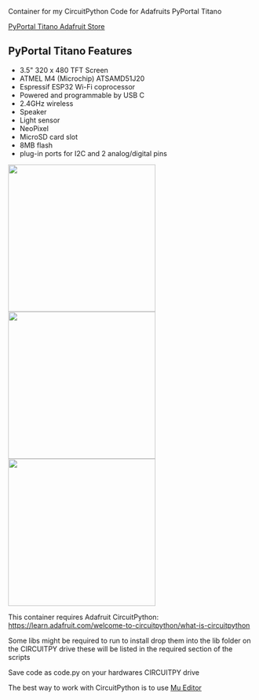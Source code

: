 Container for my CircuitPython Code for Adafruits PyPortal Titano

[PyPortal Titano Adafruit Store](https://www.adafruit.com/product/4444)

## PyPortal Titano Features

* 3.5" 320 x 480 TFT Screen
* ATMEL M4 (Microchip) ATSAMD51J20
* Espressif ESP32 Wi-Fi coprocessor
* Powered and programmable by USB C
* 2.4GHz wireless
* Speaker
* Light sensor
* NeoPixel
* MicroSD card slot
* 8MB flash
* plug-in ports for I2C and 2 analog/digital pins


<img src="https://cdn-shop.adafruit.com/970x728/4444-10.jpg" width="300"> <img src="https://cdn-shop.adafruit.com/970x728/4444-09.jpg" width="300"> <img src="https://cdn-shop.adafruit.com/970x728/4444-08.jpg" width="300">

This container requires Adafruit CircuitPython: https://learn.adafruit.com/welcome-to-circuitpython/what-is-circuitpython

Some libs might be required to run to install drop them into the lib folder on the CIRCUITPY drive
these will be listed in the required section of the scripts

Save code as code.py on your hardwares CIRCUITPY drive

The best way to work with CircuitPython is to use [Mu Editor](https://codewith.mu)


